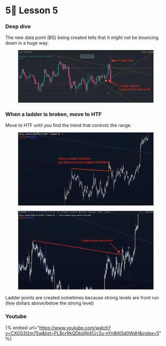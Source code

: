 # 5⃣ Lesson 5

### Deep dive

The new data point (BS) being created tells that it might not be bouncing down in a huge way.

<figure><img src="../../.gitbook/assets/image (16).png" alt=""><figcaption></figcaption></figure>

### When a ladder is broken, move to HTF

Move to HTF until you find the trend that controls the range.

<div>

<figure><img src="../../.gitbook/assets/image (19) (1) (1).png" alt=""><figcaption></figcaption></figure>

 

<figure><img src="../../.gitbook/assets/image (10) (1) (1) (1).png" alt=""><figcaption></figcaption></figure>

</div>

Ladder points are created sometimes because strong levels are front run (few dollars above/below the strong level)



### Youtube

{% embed url="https://www.youtube.com/watch?v=CXGS3I2m75w&list=PLBcrRkQDkijjNI4Crr2u-nYn8iN3d0WdH&index=5" %}

